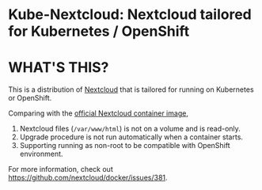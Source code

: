 # Kube-Nextcloud: Nextcloud tailored for Kubernetes / OpenShift

# WHAT'S THIS?
This is a distribution of [Nextcloud](https://nextcloud.com) that is tailored for running on Kubernetes or OpenShift.

Comparing with the [official Nextcloud container image](https://github.com/nextcloud/docker),

1. Nextcloud files (`/var/www/html`) is not on a volume and is read-only.
2. Upgrade procedure is not run automatically when a container starts.
3. Supporting running as non-root to be compatible with OpenShift environment.

For more information, check out <https://github.com/nextcloud/docker/issues/381>.
